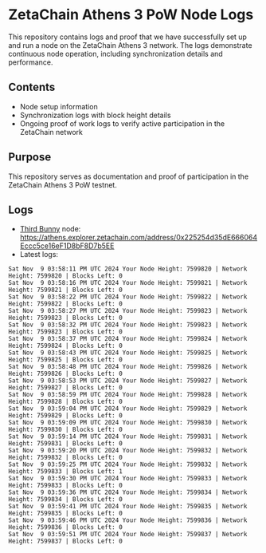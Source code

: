 # ZetaChain Athens 3 PoW Node Logs
This repository contains logs and proof that we have successfully set up and run a node on the ZetaChain Athens 3 network. The logs demonstrate continuous node operation, including synchronization details and performance.

## Contents
- Node setup information
- Synchronization logs with block height details
- Ongoing proof of work logs to verify active participation in the ZetaChain network

## Purpose
This repository serves as documentation and proof of participation in the ZetaChain Athens 3 PoW testnet.

## Logs

- [Third Bunny](https://thirdbunny.xyz/) node: https://athens.explorer.zetachain.com/address/0x225254d35dE666064Eccc5ce16eF1D8bF8D7b5EE
- Latest logs:
```
Sat Nov  9 03:58:11 PM UTC 2024 Your Node Height: 7599820 | Network Height: 7599820 | Blocks Left: 0
Sat Nov  9 03:58:16 PM UTC 2024 Your Node Height: 7599821 | Network Height: 7599821 | Blocks Left: 0
Sat Nov  9 03:58:22 PM UTC 2024 Your Node Height: 7599822 | Network Height: 7599822 | Blocks Left: 0
Sat Nov  9 03:58:27 PM UTC 2024 Your Node Height: 7599823 | Network Height: 7599823 | Blocks Left: 0
Sat Nov  9 03:58:32 PM UTC 2024 Your Node Height: 7599823 | Network Height: 7599823 | Blocks Left: 0
Sat Nov  9 03:58:37 PM UTC 2024 Your Node Height: 7599824 | Network Height: 7599824 | Blocks Left: 0
Sat Nov  9 03:58:43 PM UTC 2024 Your Node Height: 7599825 | Network Height: 7599825 | Blocks Left: 0
Sat Nov  9 03:58:48 PM UTC 2024 Your Node Height: 7599826 | Network Height: 7599826 | Blocks Left: 0
Sat Nov  9 03:58:53 PM UTC 2024 Your Node Height: 7599827 | Network Height: 7599827 | Blocks Left: 0
Sat Nov  9 03:58:59 PM UTC 2024 Your Node Height: 7599828 | Network Height: 7599828 | Blocks Left: 0
Sat Nov  9 03:59:04 PM UTC 2024 Your Node Height: 7599829 | Network Height: 7599829 | Blocks Left: 0
Sat Nov  9 03:59:09 PM UTC 2024 Your Node Height: 7599830 | Network Height: 7599830 | Blocks Left: 0
Sat Nov  9 03:59:14 PM UTC 2024 Your Node Height: 7599831 | Network Height: 7599831 | Blocks Left: 0
Sat Nov  9 03:59:20 PM UTC 2024 Your Node Height: 7599832 | Network Height: 7599832 | Blocks Left: 0
Sat Nov  9 03:59:25 PM UTC 2024 Your Node Height: 7599832 | Network Height: 7599833 | Blocks Left: 1
Sat Nov  9 03:59:30 PM UTC 2024 Your Node Height: 7599833 | Network Height: 7599833 | Blocks Left: 0
Sat Nov  9 03:59:36 PM UTC 2024 Your Node Height: 7599834 | Network Height: 7599834 | Blocks Left: 0
Sat Nov  9 03:59:41 PM UTC 2024 Your Node Height: 7599835 | Network Height: 7599835 | Blocks Left: 0
Sat Nov  9 03:59:46 PM UTC 2024 Your Node Height: 7599836 | Network Height: 7599836 | Blocks Left: 0
Sat Nov  9 03:59:51 PM UTC 2024 Your Node Height: 7599837 | Network Height: 7599837 | Blocks Left: 0
```
